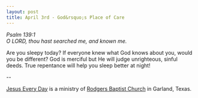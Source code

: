 ```yaml
---
layout: post
title: April 3rd - God&rsquo;s Place of Care
---
```


_Psalm 139:1  
O LORD, thou hast searched me, and known me._

Are you sleepy today? If everyone knew what God knows about you,
would you be different? God is merciful but He will judge
unrighteous, sinful deeds. True repentance will help you sleep better
at night!

 --

<a href=http://jesuseveryday.net>Jesus Every Day</a> is a ministry of <a href=http://rodgersbaptist.net>Rodgers Baptist Church</a> in Garland, Texas.
